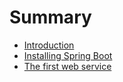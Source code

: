# Summary

* [Introduction](README.md)
* [Installing Spring Boot](installing-spring-boot.md)
* [The first web service](the-first-web-service.md)

